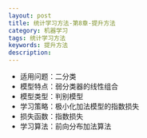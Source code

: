 ```yaml
---
layout: post
title: 统计学习方法-第8章-提升方法
category: 机器学习
tags: 统计学习方法
keywords: 提升方法
description:
---
```


- 适用问题：二分类
- 模型特点：弱分类器的线性组合
- 模型类型：判别模型
- 学习策略：极小化加法模型的指数损失
- 损失函数：指数损失
- 学习算法：前向分布加法算法